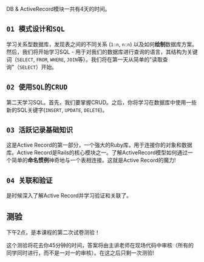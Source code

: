 DB & ActiveRecord模块一共有4天的时间。

## `01 模式设计和SQL`

学习关系型数据库，发现表之间的不同关系 (`1:n`, `n:n`) 以及如何**绘制**数据库方案。然后，我们将开始学习SQL - 用于对我们的数据库进行查询的语言，其结构为关键词（`SELECT`, `FROM`, `WHERE`, `JOIN`等）。我们将在第一天从简单的"读取查询"（`SELECT`）开始。

## `02 使用SQL的CRUD`

第二天学习SQL。首先，我们要掌握CRUD。之后，你将学习在数据库中使用一些新的SQL关键字(`INSERT`, `UPDATE`, `DELETE`)。

## `03 活跃记录基础知识`

这是Active Record的第一部分，一个强大的Ruby库，用于连接你的对象和数据库。Active Record是Rails的核心模块之一。了解ActiveRecord模型如何通过一个简单的**命名惯例**神奇地与一个表相连接。这就是Active Record的魔力!

## `04 关联和验证`

是时候深入了解Active Record并学习验证和关联了。

## 测验

下午2点，是本课程的第二次试卷测验！

这个测验将花去你45分钟的时间，答案将由主讲老师在现场代码中审核（所有的同学同时进行，而不是一对一的审核）。在这之后只剩一次测验!
